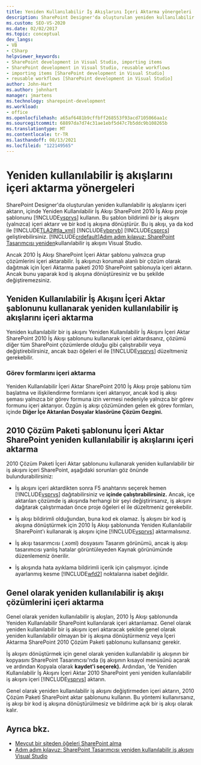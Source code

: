 ```yaml
---
title: Yeniden Kullanılabilir İş Akışlarını İçeri Aktarma yönergeleri | Microsoft Docs
description: SharePoint Designer'da oluşturulan yeniden kullanılabilir iş akışlarını Visual Studio.
ms.custom: SEO-VS-2020
ms.date: 02/02/2017
ms.topic: conceptual
dev_langs:
- VB
- CSharp
helpviewer_keywords:
- SharePoint development in Visual Studio, importing items
- SharePoint development in Visual Studio, reusable workflows
- importing items [SharePoint development in Visual Studio]
- reusable workflows [SharePoint development in Visual Studio]
author: John-Hart
ms.author: johnhart
manager: jmartens
ms.technology: sharepoint-development
ms.workload:
- office
ms.openlocfilehash: a65af6481b9cffbff268553f93acd7105066aa1c
ms.sourcegitcommit: 68897da7d74c31ae1ebf5d47c7b5ddc9b108265b
ms.translationtype: MT
ms.contentlocale: tr-TR
ms.lasthandoff: 08/13/2021
ms.locfileid: "122149565"
---
```

# <a name="guidelines-for-importing-reusable-workflows"></a>Yeniden kullanılabilir iş akışlarını içeri aktarma yönergeleri
  SharePoint Designer'da oluşturulan yeniden kullanılabilir iş akışlarını içeri aktarın, içinde Yeniden Kullanılabilir İş Akışı SharePoint 2010 İş Akışı proje şablonunu [!INCLUDE[vsprvs](../sharepoint/includes/vsprvs-md.md)] kullanın. Bu şablon bildirimli *bir*  iş akışını (yalnızca) içeri aktarır ve bir kod iş akışına dönüştürür. Bu iş akışı, ya da kod ile [!INCLUDE[TLA2#tla_xml](../sharepoint/includes/tla2sharptla-xml-md.md)]  [!INCLUDE[vbprvb](../sharepoint/includes/vbprvb-md.md)] [!INCLUDE[csprcs](../sharepoint/includes/csprcs-md.md)] geliştirebilirsiniz. [!INCLUDE[crdefault](../sharepoint/includes/crdefault-md.md)][Adım adım kılavuz: SharePoint Tasarımcısı yeniden](../sharepoint/walkthrough-import-a-sharepoint-designer-reusable-workflow-into-visual-studio.md)kullanılabilir iş akışını Visual Studio.

 Ancak 2010 İş Akışı SharePoint İçeri Aktar şablonu yalnızca grup çözümlerini içeri aktarabilir. İş akışınızı korumalı alanlı bir çözüm olarak dağıtmak için İçeri Aktarma paketi 2010 SharePoint şablonuyla içeri aktarın. Ancak bunu yaparak kod iş akışına dönüştüresiniz ve bu şekilde değiştiremezsiniz.

## <a name="import-reusable-workflows-by-using-the-import-reusable-workflow-template"></a>Yeniden Kullanılabilir İş Akışını İçeri Aktar şablonunu kullanarak yeniden kullanılabilir iş akışlarını içeri aktarma
 Yeniden kullanılabilir bir iş akışını Yeniden Kullanılabilir İş Akışını İçeri Aktar SharePoint 2010 İş Akışı şablonunu kullanarak içeri aktardısanız, çözümü diğer tüm SharePoint çözümlerde olduğu gibi çalıştırabilir veya değiştirebilirsiniz, ancak bazı öğeleri el ile [!INCLUDE[vsprvs](../sharepoint/includes/vsprvs-md.md)] düzeltmeniz gerekebilir.

### <a name="import-task-forms"></a>Görev formlarını içeri aktarma
 Yeniden Kullanılabilir İçeri Aktar SharePoint 2010 İş Akışı proje şablonu tüm başlatma ve ilişkilendirme formlarını içeri aktarıyor, ancak kod iş akışı şeması yalnızca bir görev formuna izin vermesi nedeniyle yalnızca bir görev formunu içeri aktarıyor. Özgün iş akışı çözümünden gelen ek görev formları, içinde **Diğer İçe Aktarılan Dosyalar** **klasörüne Çözüm Gezgini.**

## <a name="import-reusable-workflows-by-using-the-import-sharepoint-2010-solution-package-template"></a>2010 Çözüm Paketi şablonunu İçeri Aktar SharePoint yeniden kullanılabilir iş akışlarını içeri aktarma
 2010 Çözüm Paketi İçeri Aktar şablonunu kullanarak yeniden kullanılabilir bir iş akışını içeri SharePoint, aşağıdaki sorunları göz önünde bulundurabilirsiniz:

- İş akışını içeri aktardikten sonra F5 anahtarını seçerek hemen [!INCLUDE[vsprvs](../sharepoint/includes/vsprvs-md.md)] dağıtabilirsiniz ve **içinde çalıştırabilirsiniz.** Ancak, içe aktarılan çözümde iş akışında herhangi bir şeyi değiştirirsanız, iş akışını dağıtarak çalıştırmadan önce proje öğeleri el ile düzeltmeniz gerekebilir.

- İş akışı bildirimli olduğundan, buna kod ek olamaz. İş akışını bir kod iş akışına dönüştürmek için 2010 İş Akışı şablonunda Yeniden Kullanılabilir SharePoint'ı kullanarak iş akışını içine [!INCLUDE[vsprvs](../sharepoint/includes/vsprvs-md.md)] aktarmalısınız.

- İş akışı tasarımcısı (.xoml) dosyasını Tasarım görünümü, ancak iş akışı tasarımcısı yanlış hatalar görüntüleyeden Kaynak görünümünde düzenlemeniz önerilir.

- İş akışında hata ayıklama bildirimli içerik için çalışmıyor. içinde ayarlanmış kesme [!INCLUDE[wfd2](../sharepoint/includes/wfd2-md.md)] noktalarına isabet değildir.

## <a name="import-globally-reusable-workflow-solutions"></a>Genel olarak yeniden kullanılabilir iş akışı çözümlerini içeri aktarma
 Genel olarak yeniden kullanılabilir iş akışları, 2010 İş Akışı şablonunda Yeniden Kullanılabilir SharePoint kullanılarak içeri aktarılamaz. Genel olarak yeniden kullanılabilir bir iş akışını içeri aktaracak şekilde genel olarak yeniden kullanılabilir olmayan bir iş akışına dönüştürmeniz veya İçeri Aktarma SharePoint 2010 Çözüm Paketi şablonunu kullansanız gerekir.

 İş akışını dönüştürmek için genel olarak yeniden kullanılabilir iş akışının bir kopyasını SharePoint Tasarımcısı'nda (iş akışının kısayol menüsünü açarak ve ardından Kopyala olarak **kaydet'i seçerek).** Ardından, 'de Yeniden Kullanılabilir İş Akışını İçeri Aktar 2010 SharePoint yeni yeniden kullanılabilir iş akışını içeri [!INCLUDE[vsprvs](../sharepoint/includes/vsprvs-md.md)] aktarın.

 Genel olarak yeniden kullanılabilir iş akışını değiştirmeden içeri aktarın, 2010 Çözüm Paketi SharePoint aktar şablonunu kullanın. Bu yöntemi kullanırsanız, iş akışı bir kod iş akışına dönüştürülmesiz ve bildirime açık bir iş akışı olarak kalır.

## <a name="see-also"></a>Ayrıca bkz.
- [Mevcut bir siteden öğeleri SharePoint alma](../sharepoint/importing-items-from-an-existing-sharepoint-site.md)
- [Adım adım kılavuz: SharePoint Tasarımcısı yeniden kullanılabilir iş akışını Visual Studio](../sharepoint/walkthrough-import-a-sharepoint-designer-reusable-workflow-into-visual-studio.md)

